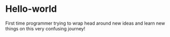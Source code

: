 Hello-world
===========

First time programmer trying to wrap head around new ideas and learn new things on this very confusing journey!

